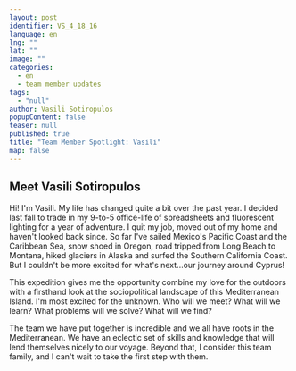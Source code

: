 ```yaml
---
layout: post
identifier: VS_4_18_16
language: en
lng: ""
lat: ""
image: ""
categories: 
  - en
  - team member updates
tags: 
  - "null"
author: Vasili Sotiropulos
popupContent: false
teaser: null
published: true
title: "Team Member Spotlight: Vasili"
map: false
---
```

## Meet Vasili Sotiropulos 

Hi! I'm Vasili. My life has changed quite a bit over the past year. I decided last fall to trade in my 9-to-5 office-life of spreadsheets and fluorescent lighting for a year of adventure. I quit my job, moved out of my home and haven't looked back since. So far I've sailed Mexico's Pacific Coast and the Caribbean Sea, snow shoed in Oregon, road tripped from Long Beach to Montana, hiked glaciers in Alaska and surfed the Southern California Coast.  But I couldn't be more excited for what's next...our journey around Cyprus!
 
This expedition gives me the opportunity combine my love for the outdoors with a firsthand look at the sociopolitical landscape of this Mediterranean Island. I'm most excited for the unknown. Who will we meet? What will we learn? What problems will we solve? What will we find?
 
The team we have put together is incredible and we all have roots in the Mediterranean. We have an eclectic set of skills and knowledge that will lend themselves nicely to our voyage. Beyond that, I consider this team family, and I can't wait to take the first step with them.
